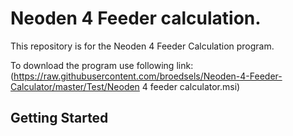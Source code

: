 # Neoden 4 Feeder calculation.

This repository is for the Neoden 4 Feeder Calculation program.

To download the program use following link:
(https://raw.githubusercontent.com/broedsels/Neoden-4-Feeder-Calculator/master/Test/Neoden 4 feeder calculator.msi)

## Getting Started
